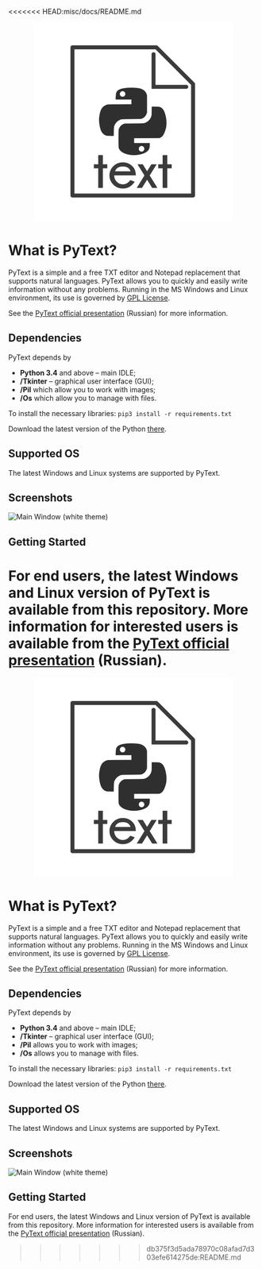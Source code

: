 <<<<<<< HEAD:misc/docs/README.md
<p align="center"><img src="/misc/logo.png" alt="Hello! I'm logo of PyText"/></p>

# What is PyText?

PyText is a simple and a free TXT editor and Notepad replacement that supports natural languages. PyText allows you to quickly and easily write information without any problems. Running in the MS Windows and Linux environment, its use is governed by [GPL License](/LICENSE).

See the [PyText official presentation](/misc/pres.pptx) (Russian) for more information.

## Dependencies
PyText depends by
- **Python 3.4** and above – main IDLE;
- **/Tkinter** – graphical user interface (GUI);
- **/Pil** which allow you to work with images;
- **/Os** which allow you to manage with files.

To install the necessary libraries:
```pip3 install -r requirements.txt```

Download the latest version of the Python [there](https://www.python.org/downloads/).

## Supported OS
The latest Windows and Linux systems are supported by PyText.

## Screenshots
![Main Window (white theme)](/misc/screen.png)

## Getting Started
For end users, the latest Windows and Linux version of PyText is available from this repository. More information for interested users is available from the [PyText official presentation](/misc/pres.pptx) (Russian).
=======
<p align="center"><img src="/misc/logo.png" alt="Hello! I'm logo of PyText"/></p>

# What is PyText?

PyText is a simple and a free TXT editor and Notepad replacement that supports natural languages. PyText allows you to quickly and easily write information without any problems. Running in the MS Windows and Linux environment, its use is governed by [GPL License](/LICENSE).

See the [PyText official presentation](/misc/pres.pptx) (Russian) for more information.

## Dependencies
PyText depends by
- **Python 3.4** and above – main IDLE;
- **/Tkinter** – graphical user interface (GUI);
- **/Pil** allows you to work with images;
- **/Os** allows you to manage with files.

To install the necessary libraries:
```pip3 install -r requirements.txt```

Download the latest version of the Python [there](https://www.python.org/downloads/).

## Supported OS
The latest Windows and Linux systems are supported by PyText.

## Screenshots
![Main Window (white theme)](/misc/pics/screen.png)

## Getting Started
For end users, the latest Windows and Linux version of PyText is available from this repository. More information for interested users is available from the [PyText official presentation](/misc/docs/pres.pptx) (Russian).
>>>>>>> db375f3d5ada78970c08afad7d303efe614275de:README.md
